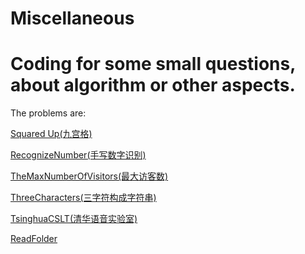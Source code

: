 # Miscellaneous
Coding for some small questions, about algorithm or other aspects.
===
The problems are:

[Squared Up(九宫格)](../../tree/master/SquaredUp)

[RecognizeNumber(手写数字识别)](../../tree/master/RecognizeNumber)

[TheMaxNumberOfVisitors(最大访客数)](../../tree/master/TheMaxNumberOfVisitors)

[ThreeCharacters(三字符构成字符串)](../../tree/master/ThreeCharacters)

[TsinghuaCSLT(清华语音实验室)](../../tree/master/TsinghuaCSLT)

[ReadFolder](../../tree/master/ReadFolder)
